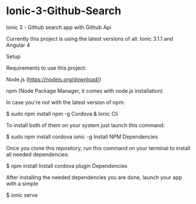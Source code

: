 # Ionic-3-Github-Search
Ionic 3 - Github search app with Github Api

Currently this project is using the latest versions of all: Ionic 3.1.1 and Angular 4

Setup

Requirements to use this project:

Node.js (https://nodejs.org/download/)

npm (Node Package Manager, it comes with node.js installation)

In case you're not with the latest version of npm:

$ sudo npm install npm -g
Cordova & Ionic Cli

To install both of them on your system just launch this command:

$ sudo npm install cordova ionic -g
Install NPM Dependencies

Once you clone this repository, run this command on your terminal to install all needed dependencies:

$ npm install
Install cordova plugin Dependencies

After installing the needed dependencies you are done, launch your app with a simple

$ ionic serve

